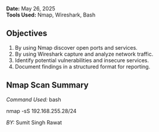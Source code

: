 **Date:** May 26, 2025  
**Tools Used:** Nmap, Wireshark, Bash

## Objectives

1. By using Nmap discover open ports and services.
2. By using Wireshark capture and analyze network traffic.
3. Identify potential vulnerabilities and insecure services.
4. Document findings in a structured format for reporting.

## Nmap Scan Summary

*Command Used:*
bash

nmap -sS 192.168.255.28/24  

*BY:* Sumit Singh Rawat
